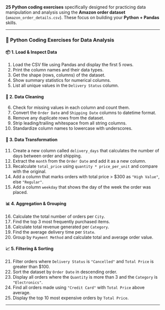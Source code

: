 **25 Python coding exercises** specifically designed for practicing data manipulation and analysis using the **Amazon order dataset** (`amazon_order_details.csv`). These focus on building your **Python + Pandas** skills.

---

### 🐍 **Python Coding Exercises for Data Analysis**

#### 📦 **1. Load & Inspect Data**

1. Load the CSV file using Pandas and display the first 5 rows.
2. Print the column names and their data types.
3. Get the shape (rows, columns) of the dataset.
4. Show summary statistics for numerical columns.
5. List all unique values in the `Delivery Status` column.

#### 🧹 **2. Data Cleaning**

6. Check for missing values in each column and count them.
7. Convert the `Order Date` and `Shipping Date` columns to datetime format.
8. Remove any duplicate rows from the dataset.
9. Strip leading/trailing whitespace from all string columns.
10. Standardize column names to lowercase with underscores.

#### 🔁 **3. Data Transformation**

11. Create a new column called `delivery_days` that calculates the number of days between order and shipping.
12. Extract the `month` from the `Order Date` and add it as a new column.
13. Recalculate `total_price` using `quantity * price_per_unit` and compare with the original.
14. Add a column that marks orders with total price > \$300 as `"High Value"`, else `"Regular"`.
15. Add a column `weekday` that shows the day of the week the order was placed.

#### 📊 **4. Aggregation & Grouping**

16. Calculate the total number of orders per `City`.
17. Find the top 3 most frequently purchased items.
18. Calculate total revenue generated per `Category`.
19. Find the average delivery time per `State`.
20. Group by `Payment Method` and calculate total and average order value.

#### 📈 **5. Filtering & Sorting**

21. Filter orders where `Delivery Status` is `"Cancelled"` and `Total Price` is greater than \$100.
22. Sort the dataset by `Order Date` in descending order.
23. Display all orders where the `Quantity` is more than 3 and the `Category` is `"Electronics"`.
24. Find all orders made using `"Credit Card"` with `Total Price` above average.
25. Display the top 10 most expensive orders by `Total Price`.

---
